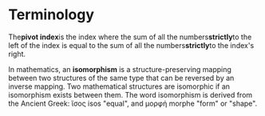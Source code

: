 # Terminology

The**pivot index**is the index where the sum of all the numbers**strictly**to the left of the index is equal to the sum
of all the numbers**strictly**to the index's right.

In mathematics, an **isomorphism** is a structure-preserving mapping between two structures of the same type that can be
reversed by an inverse mapping. Two mathematical structures are isomorphic if an isomorphism exists between them. The
word isomorphism is derived from the Ancient Greek: ἴσος isos "equal", and μορφή morphe "form" or "shape".
